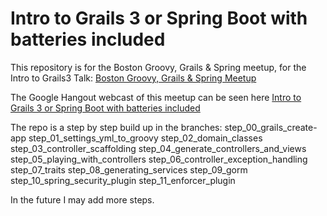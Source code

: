 Intro to Grails 3 or Spring Boot with batteries included
==================================

This repository is for the Boston Groovy, Grails & Spring meetup, for the Intro to Grails3 Talk:
[Boston Groovy, Grails & Spring  Meetup](http://www.meetup.com/Grails-Boston/events/231103984/)

The Google Hangout webcast of this meetup can be seen here
[Intro to Grails 3 or Spring Boot with batteries included](https://www.youtube.com/watch?v=KBJLDyMl61g)

The repo is a step by step build up in the branches:
  step_00_grails_create-app
  step_01_settings_yml_to_groovy
  step_02_domain_classes
  step_03_controller_scaffolding
  step_04_generate_controllers_and_views
  step_05_playing_with_controllers
  step_06_controller_exception_handling
  step_07_traits
  step_08_generating_services
  step_09_gorm
  step_10_spring_security_plugin
  step_11_enforcer_plugin
  
In the future I may add more steps.
